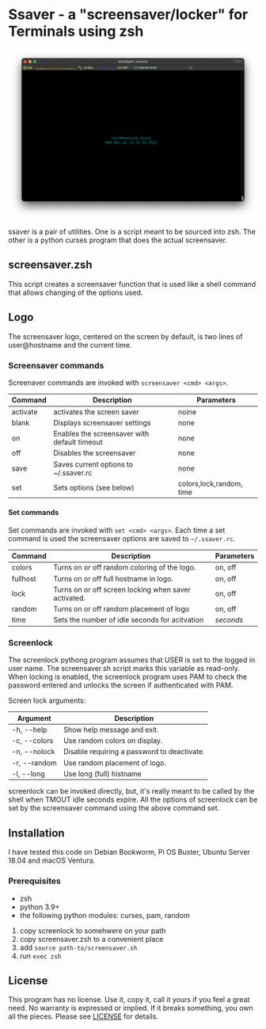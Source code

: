 # Ssaver - a "screensaver/locker" for Terminals using zsh

![](iTerm2_Screenshot.png)

ssaver is a pair of utilities. One is a script meant to be sourced into zsh. The other is a python curses
program that does the actual screensaver. 

## screensaver.zsh
This script creates a screensaver function that is used like a shell command that allows changing of the 
options used. 

## Logo 
The screensaver logo, centered on the screen by default, is two lines of user@hostname and the current time. 

### Screensaver commands
Screenaver commands are invoked with ```screensaver <cmd> <args>```.

|Command|Description                                      |Parameters                |
|----------|----------------------------------------------|--------------------------|
| activate | activates the screen saver                   | noine                    |
| blank    | Displays screensaver settings                | none                     |
| on       | Enables the screensaver with default timeout | none                     |
| off      | Disables the screensaver                     | none                     |
| save     | Saves current options to ~/.ssaver.rc        | none                     |
| set      | Sets options  (see below)                    | colors,lock,random, time |

#### Set commands

Set commands are invoked with ```set <cmd> <args>```. Each time a set command is used the 
screensaver options are saved to ```~/.ssaver.rc```.

|Command |Description                                          |Parameters                |
|--------|-----------------------------------------------------|--------------------------|
|colors  |Turns on or off random coloring of the logo.         |on, off                   |
|fullhost|Turns on or off full hostname in logo.               |on, off                   |
| lock   |Turns on or off screen locking when saver activated. |on, off                   |
|random  |Turns on or off random placement of logo             |on, off                   |
| time   |Sets the number of idle seconds for acitvation       | *seconds*                |


### Screenlock
The screenlock pythong program assumes that USER is set to the logged in user name. The screensaver.sh script marks this variable as read-only. When locking is enabled, the screenlock program uses PAM to check the password entered and unlocks the screen if authenticated with PAM. 

Screen lock arguments:

| Argument     | Description                                |
|--------------|--------------------------------------------|
| -h, --help   | Show help message and exit.                |
| -c, --colors | Use random colors on display.              |
| -n, --nolock | Disable requiring a password to deactivate.|
| -r, --random | Use random placement of logo.              |
| -l, --long   | Use long (full) histname                   |

screenlock can be invoked directly, but, it's really meant to be called by the shell when TMOUT idle seconds expire. All the options of screenlock can be set by the screensaver command using the above command set.

## Installation

I have tested this code on Debian Bookworm, Pi OS Buster, Ubuntu Server 18.04 and macOS Ventura.

### Prerequisites 
* zsh
* python 3.9+
* the following python modules: curses, pam, random

1. copy screenlock to somehwere on your path
2. copy  screensaver.zsh to a convenient place
3. add ```source path-to/screensaver.sh```
4. run ```exec zsh```


## License
This program has no license. Use it, copy it, call it yours if you feel a great need. No warranty is expressed or implied. If it breaks something, you own all the pieces. Please see [LICENSE](LICENSE) for details. 
